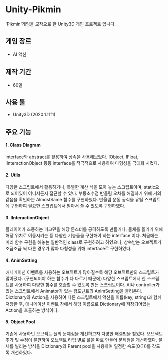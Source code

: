 # Unity-Pikmin
'Pikmin'게임을 모작으로 한 Unity3D 개인 프로젝트 입니다.

## 게임 장르
* AI 액션
## 제작 기간
* 60일
## 사용 툴
* Unity3D (2020.1.11f1)

## 주요 기능
#### 1. Class Diagram
interface와 abstract를 활용하여 상속을 사용해보았다.
IObject, IFloat, IInteractionObject 등등 interface를 적극적으로 사용하여 다형성을 극대화 시켰다.

#### 2. Utils
다양한 스크립트에서 활용하거나, 특별한 계산 식을 모아 놓는 스크립트이며, static으로 되어있어 어디서든지 접근할 수 있다.
부동소수점 반올림 오차를 해결하기 위해 거의 같음을 확인하는 AlmostSame 함수를 구현하였다.
반올림 운동 공식을 유틸 스크립트에 구현하여 필요한 스크립트에서 받아서 쓸 수 있도록 구현하였다.

#### 3. IInteractionObject
플레이어가 조종하는 피크민을 해당 몬스터를 공격하도록 만들거나, 물체를 옮기기 위해 해당 위치로 이동시키는 등 다양한 기능들을 구현해야 하는 interface 이다.
처음에는 미리 함수 구현을 해놓는 일반적인 class로 구현하려고 하였으나, 상속받는 오브젝트가 조금조금 씩 다른 경우가 많아 다형성을 위해 interface로 구현하였다.

#### 4. AnimSetting
애니메이션 이벤트를 사용하는 오브젝트가 많아질수록 해당 오브젝트만의 스크립트가 많아졌다. (구현되어야 하는 함수가 다 다르기 때문에)
다양한 스크립트에서 한 스크립트를 사용하여 다양한 함수를 호출할 수 있도록 만든 스크립트이다.
AI나 controller가 있는 스크립트에서 Animator가 있는 컴포넌트의 AnimSetting을 불러온다.
Dictionary와 Action을 사용하여 다른 스크립트에서 액션을 이름(key, string)과 함께 저장한 후, 애니메이션 이벤트 창에서 해당 이름으로 Dictionary에 저장되어있는 Action을 호출하는 방식이다.

#### 5. Object Pool
기존에 사용하던 오브젝트 풀의 문제점을 개선하고자 다양한 해결법을 찾았다.
오브젝트 추가 및 수정이 불편하여 오브젝트 타입 별로 풀을 따로 만들어 문제점을 개선하였다.
물체를 빌리는 방식을 Dictionary와 Parent pool을 사용하여 일정한 속도(O(1))를 갖도록 개선하였다.
